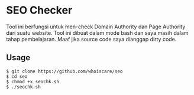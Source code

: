 # SEO Checker

Tool ini berfungsi untuk men-check Domain Authority dan Page Authority dari suatu website. Tool ini dibuat dalam mode bash dan saya masih dalam tahap pembelajaran. Maaf jika source code saya dianggap dirty code.

## Usage

```$ apt-get install sed jq
$ git clone https://github.com/whoiscare/seo
$ cd seo
$ chmod +x seochk.sh
$ ./seochk.sh
```
